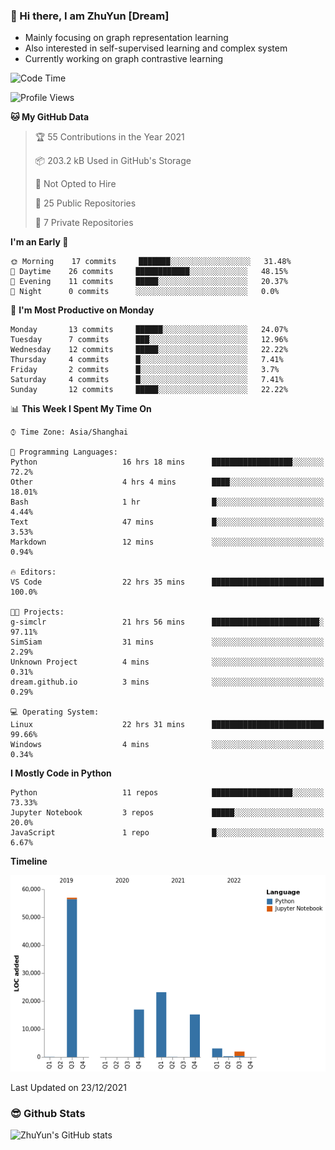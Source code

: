 ### 👋 Hi there, I am ZhuYun [Dream]

- Mainly focusing on graph representation learning
- Also interested in self-supervised learning and complex system
- Currently working on graph contrastive learning

<!--START_SECTION:waka-->
![Code Time](http://img.shields.io/badge/Code%20Time-30%20hrs%2058%20mins-blue)

![Profile Views](http://img.shields.io/badge/Profile%20Views-62-blue)

**🐱 My GitHub Data** 

> 🏆 55 Contributions in the Year 2021
 > 
> 📦 203.2 kB Used in GitHub's Storage 
 > 
> 🚫 Not Opted to Hire
 > 
> 📜 25 Public Repositories 
 > 
> 🔑 7 Private Repositories  
 > 
**I'm an Early 🐤** 

```text
🌞 Morning    17 commits     ███████░░░░░░░░░░░░░░░░░░   31.48% 
🌆 Daytime    26 commits     ████████████░░░░░░░░░░░░░   48.15% 
🌃 Evening    11 commits     █████░░░░░░░░░░░░░░░░░░░░   20.37% 
🌙 Night      0 commits      ░░░░░░░░░░░░░░░░░░░░░░░░░   0.0%

```
📅 **I'm Most Productive on Monday** 

```text
Monday       13 commits     ██████░░░░░░░░░░░░░░░░░░░   24.07% 
Tuesday      7 commits      ███░░░░░░░░░░░░░░░░░░░░░░   12.96% 
Wednesday    12 commits     █████░░░░░░░░░░░░░░░░░░░░   22.22% 
Thursday     4 commits      █░░░░░░░░░░░░░░░░░░░░░░░░   7.41% 
Friday       2 commits      █░░░░░░░░░░░░░░░░░░░░░░░░   3.7% 
Saturday     4 commits      █░░░░░░░░░░░░░░░░░░░░░░░░   7.41% 
Sunday       12 commits     █████░░░░░░░░░░░░░░░░░░░░   22.22%

```


📊 **This Week I Spent My Time On** 

```text
⌚︎ Time Zone: Asia/Shanghai

💬 Programming Languages: 
Python                   16 hrs 18 mins      ██████████████████░░░░░░░   72.2% 
Other                    4 hrs 4 mins        ████░░░░░░░░░░░░░░░░░░░░░   18.01% 
Bash                     1 hr                █░░░░░░░░░░░░░░░░░░░░░░░░   4.44% 
Text                     47 mins             █░░░░░░░░░░░░░░░░░░░░░░░░   3.53% 
Markdown                 12 mins             ░░░░░░░░░░░░░░░░░░░░░░░░░   0.94%

🔥 Editors: 
VS Code                  22 hrs 35 mins      █████████████████████████   100.0%

🐱‍💻 Projects: 
g-simclr                 21 hrs 56 mins      ████████████████████████░   97.11% 
SimSiam                  31 mins             ░░░░░░░░░░░░░░░░░░░░░░░░░   2.29% 
Unknown Project          4 mins              ░░░░░░░░░░░░░░░░░░░░░░░░░   0.31% 
dream.github.io          3 mins              ░░░░░░░░░░░░░░░░░░░░░░░░░   0.29%

💻 Operating System: 
Linux                    22 hrs 31 mins      █████████████████████████   99.66% 
Windows                  4 mins              ░░░░░░░░░░░░░░░░░░░░░░░░░   0.34%

```

**I Mostly Code in Python** 

```text
Python                   11 repos            ██████████████████░░░░░░░   73.33% 
Jupyter Notebook         3 repos             █████░░░░░░░░░░░░░░░░░░░░   20.0% 
JavaScript               1 repo              █░░░░░░░░░░░░░░░░░░░░░░░░   6.67%

```


**Timeline**

![Chart not found](https://raw.githubusercontent.com/ZhuYun97/ZhuYun97/main/charts/bar_graph.png) 


 Last Updated on 23/12/2021
<!--END_SECTION:waka-->

### 😎 Github Stats
![ZhuYun's GitHub stats](https://github-readme-stats.vercel.app/api?username=ZhuYun97&show_icons=true&theme=onedark)

